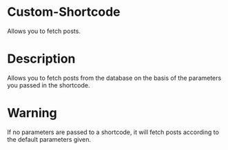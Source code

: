 # Custom-Shortcode

Allows you to fetch posts.

# Description

Allows you to fetch posts from the database on the basis of the parameters you passed in the shortcode.

# Warning 

  If no parameters are passed to a shortcode, it will fetch posts according to the default parameters given.
  

